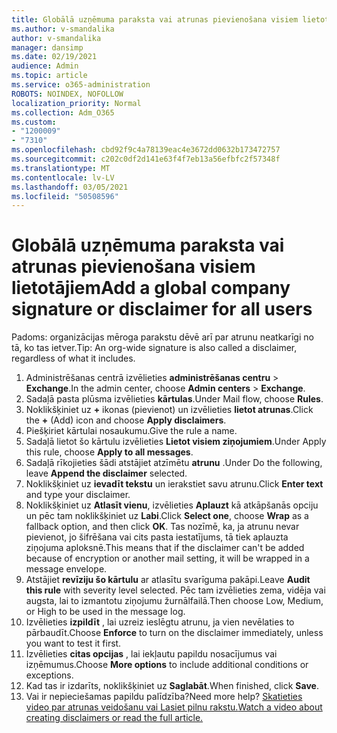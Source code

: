 ```yaml
---
title: Globālā uzņēmuma paraksta vai atrunas pievienošana visiem lietotājiem
ms.author: v-smandalika
author: v-smandalika
manager: dansimp
ms.date: 02/19/2021
audience: Admin
ms.topic: article
ms.service: o365-administration
ROBOTS: NOINDEX, NOFOLLOW
localization_priority: Normal
ms.collection: Adm_O365
ms.custom:
- "1200009"
- "7310"
ms.openlocfilehash: cbd92f9c4a78139eac4e3672dd0632b173472757
ms.sourcegitcommit: c202c0df2d141e63f4f7eb13a56efbfc2f57348f
ms.translationtype: MT
ms.contentlocale: lv-LV
ms.lasthandoff: 03/05/2021
ms.locfileid: "50508596"
---
```

# <a name="add-a-global-company-signature-or-disclaimer-for-all-users"></a><span data-ttu-id="c53e7-102">Globālā uzņēmuma paraksta vai atrunas pievienošana visiem lietotājiem</span><span class="sxs-lookup"><span data-stu-id="c53e7-102">Add a global company signature or disclaimer for all users</span></span>

<span data-ttu-id="c53e7-103">Padoms: organizācijas mēroga parakstu dēvē arī par atrunu neatkarīgi no tā, ko tas ietver.</span><span class="sxs-lookup"><span data-stu-id="c53e7-103">Tip: An org-wide signature is also called a disclaimer, regardless of what it includes.</span></span>

1. <span data-ttu-id="c53e7-104">Administrēšanas centrā izvēlieties **administrēšanas centru**  >  **Exchange**.</span><span class="sxs-lookup"><span data-stu-id="c53e7-104">In the admin center, choose **Admin centers** > **Exchange**.</span></span>
2. <span data-ttu-id="c53e7-105">Sadaļā pasta plūsma izvēlieties **kārtulas**.</span><span class="sxs-lookup"><span data-stu-id="c53e7-105">Under Mail flow, choose **Rules**.</span></span>
3. <span data-ttu-id="c53e7-106">Noklikšķiniet uz **+** ikonas (pievienot) un izvēlieties **lietot atrunas**.</span><span class="sxs-lookup"><span data-stu-id="c53e7-106">Click the **+** (Add) icon and choose **Apply disclaimers**.</span></span>
4. <span data-ttu-id="c53e7-107">Piešķiriet kārtulai nosaukumu.</span><span class="sxs-lookup"><span data-stu-id="c53e7-107">Give the rule a name.</span></span>
5. <span data-ttu-id="c53e7-108">Sadaļā lietot šo kārtulu izvēlieties **Lietot visiem ziņojumiem**.</span><span class="sxs-lookup"><span data-stu-id="c53e7-108">Under Apply this rule, choose **Apply to all messages**.</span></span>
6. <span data-ttu-id="c53e7-109">Sadaļā rīkojieties šādi atstājiet atzīmētu **atrunu** .</span><span class="sxs-lookup"><span data-stu-id="c53e7-109">Under Do the following, leave **Append the disclaimer** selected.</span></span>
7. <span data-ttu-id="c53e7-110">Noklikšķiniet uz **ievadīt tekstu** un ierakstiet savu atrunu.</span><span class="sxs-lookup"><span data-stu-id="c53e7-110">Click **Enter text** and type your disclaimer.</span></span>
8. <span data-ttu-id="c53e7-111">Noklikšķiniet uz **Atlasīt vienu**, izvēlieties **Aplauzt** kā atkāpšanās opciju un pēc tam noklikšķiniet uz **Labi**.</span><span class="sxs-lookup"><span data-stu-id="c53e7-111">Click **Select one**, choose **Wrap** as a fallback option, and then click **OK**.</span></span> <span data-ttu-id="c53e7-112">Tas nozīmē, ka, ja atrunu nevar pievienot, jo šifrēšana vai cits pasta iestatījums, tā tiek aplauzta ziņojuma aploksnē.</span><span class="sxs-lookup"><span data-stu-id="c53e7-112">This means that if the disclaimer can't be added because of encryption or another mail setting, it will be wrapped in a message envelope.</span></span>
9. <span data-ttu-id="c53e7-113">Atstājiet **revīziju šo kārtulu** ar atlasītu svarīguma pakāpi.</span><span class="sxs-lookup"><span data-stu-id="c53e7-113">Leave **Audit this rule** with severity level selected.</span></span> <span data-ttu-id="c53e7-114">Pēc tam izvēlieties zema, vidēja vai augsta, lai to izmantotu ziņojumu žurnālfailā.</span><span class="sxs-lookup"><span data-stu-id="c53e7-114">Then choose Low, Medium, or High to be used in the message log.</span></span>
10. <span data-ttu-id="c53e7-115">Izvēlieties **izpildīt** , lai uzreiz ieslēgtu atrunu, ja vien nevēlaties to pārbaudīt.</span><span class="sxs-lookup"><span data-stu-id="c53e7-115">Choose **Enforce** to turn on the disclaimer immediately, unless you want to test it first.</span></span>
11. <span data-ttu-id="c53e7-116">Izvēlieties **citas opcijas** , lai iekļautu papildu nosacījumus vai izņēmumus.</span><span class="sxs-lookup"><span data-stu-id="c53e7-116">Choose **More options** to include additional conditions or exceptions.</span></span>
12. <span data-ttu-id="c53e7-117">Kad tas ir izdarīts, noklikšķiniet uz **Saglabāt**.</span><span class="sxs-lookup"><span data-stu-id="c53e7-117">When finished, click **Save**.</span></span>
13. <span data-ttu-id="c53e7-118">Vai ir nepieciešamas papildu palīdzība?</span><span class="sxs-lookup"><span data-stu-id="c53e7-118">Need more help?</span></span> [<span data-ttu-id="c53e7-119">Skatieties video par atrunas veidošanu vai Lasiet pilnu rakstu.</span><span class="sxs-lookup"><span data-stu-id="c53e7-119">Watch a video about creating disclaimers or read the full article.</span></span>](https://support.office.com/article/2d75860f-c527-4352-a7f6-73eba54c0c72?wt.mc_id=Chat_GlobalSignature)